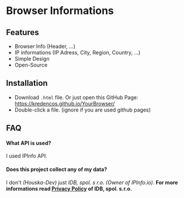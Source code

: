 # Browser Informations
## Features

- Browser Info (Header, ...)
- IP informations (IP Adress, City, Region, Country, ...)
- Simple Design
- Open-Source


## Installation

- Download `.html` file. Or just open this GitHub Page: https://kredencos.github.io/YourBrowser/
- Double-click a file. (ignore if you are used github pages)

    
## FAQ

####  What API is used?

I used IPInfo API.

#### Does this project collect any of my data?

I don't *(Houska-Dev)* just *IDB, spol. s r.o. (Owner of IPInfo.io)*. **For more informations read [Privacy Policy](https://ipinfo.io/privacy-policy) of IDB, spol. s.r.o.**
